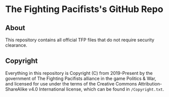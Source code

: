 # The Fighting Pacifists's GitHub Repo

## About

This repository contains all official TFP files that do not require
security clearance.

## Copyright

Everything in this repository is Copyright (C) from 2019-Present by the
government of The Fighting Pacifists alliance in the game Politics &
War, and licensed for use under the terms of the Creative Commons
Attribution-ShareAlike v4.0 International license, which can be found
in `/Copyright.txt`.
